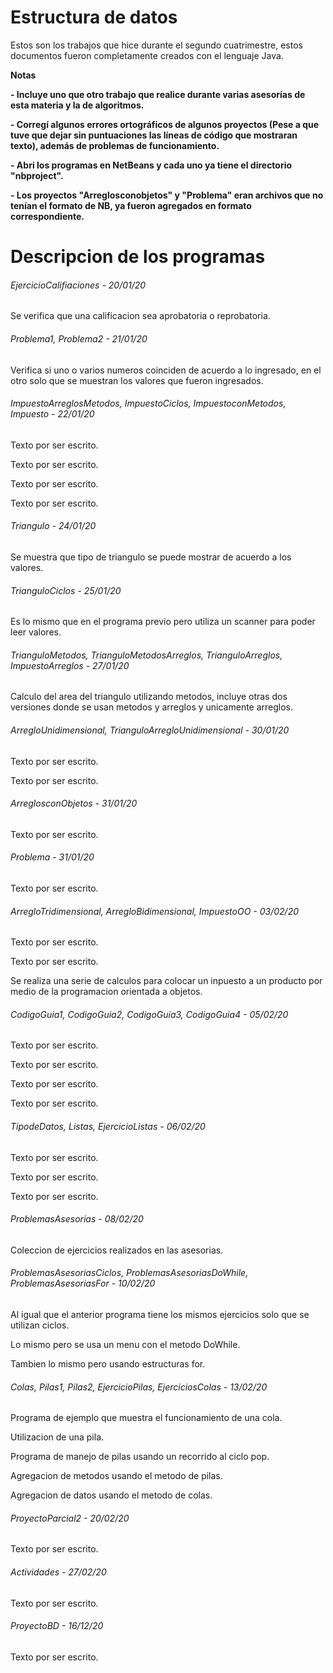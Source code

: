 # Estructura de datos

<!----Descripción---->
Estos son los trabajos que hice durante el segundo cuatrimestre, estos documentos fueron completamente creados con el lenguaje Java.
<!----Separador de la descripción ---->

<!----Notas---->
**Notas**

**- Incluye uno que otro trabajo que realice durante varias asesorías de esta materia y la de algoritmos.**

**- Corregí algunos errores ortográficos de algunos proyectos (Pese a que tuve que dejar sin puntuaciones las líneas de código que mostraran texto), además de problemas de funcionamiento.**

**- Abri los programas en NetBeans y cada uno ya tiene el directorio "nbproject".**

**- Los proyectos "Arreglosconobjetos" y "Problema" eran archivos que no tenían el formato de NB, ya fueron agregados en formato correspondiente.**
<!----Separador de las notas---->

<!----Directorio con descripcion de los programas---->
# Descripcion de los programas
###### EjercicioCalifiaciones - 20/01/20
Se verifica que una calificacion sea aprobatoria o reprobatoria.

<!----Separador---->

###### Problema1, Problema2 - 21/01/20
Verifica si uno o varios numeros coinciden de acuerdo a lo ingresado, en el otro solo que se muestran los valores que fueron ingresados.

<!----Separador---->

###### ImpuestoArreglosMetodos, ImpuestoCiclos, ImpuestoconMetodos, Impuesto - 22/01/20
Texto por ser escrito.

<!--Separador-->

Texto por ser escrito.

<!--Separador-->

Texto por ser escrito.

<!--Separador-->

Texto por ser escrito.

<!----Separador---->

###### Triangulo - 24/01/20
Se muestra que tipo de triangulo se puede mostrar de acuerdo a los valores.

<!----Separador---->

###### TrianguloCiclos - 25/01/20
Es lo mismo que en el programa previo pero utiliza un scanner para poder leer valores.

<!----Separador---->

###### TrianguloMetodos, TrianguloMetodosArreglos, TrianguloArreglos, ImpuestoArreglos - 27/01/20
Calculo del area del triangulo utilizando metodos, incluye otras dos versiones donde se usan metodos y arreglos y unicamente arreglos. 

###### ArregloUnidimensional, TrianguloArregloUnidimensional - 30/01/20
Texto por ser escrito.

<!--Separador-->

Texto por ser escrito.

<!----Separador---->

###### ArreglosconObjetos - 31/01/20
Texto por ser escrito.

<!----Separador---->

###### Problema - 31/01/20
Texto por ser escrito.

<!----Separador---->

###### ArregloTridimensional, ArregloBidimensional, ImpuestoOO - 03/02/20
Texto por ser escrito.

<!--Separador-->

Texto por ser escrito.

<!--Separador-->

Se realiza una serie de calculos para colocar un inpuesto a un producto por medio de la programacion orientada a objetos.

<!----Separador---->

###### CodigoGuia1, CodigoGuia2, CodigoGuia3, CodigoGuia4 - 05/02/20
Texto por ser escrito.

<!--Separador-->

Texto por ser escrito.

<!--Separador-->

Texto por ser escrito.

<!--Separador-->

Texto por ser escrito.

<!----Separador---->

###### TipodeDatos, Listas, EjercicioListas - 06/02/20
Texto por ser escrito.

<!--Separador-->

Texto por ser escrito.

<!--Separador-->

Texto por ser escrito.

<!----Separador---->

###### ProblemasAsesorias - 08/02/20
Coleccion de ejercicios realizados en las asesorias.

<!----Separador---->

###### ProblemasAsesoriasCiclos, ProblemasAsesoriasDoWhile, ProblemasAsesoriasFor - 10/02/20
Al igual que el anterior programa tiene los mismos ejercicios solo que se utilizan ciclos.

<!--Separador-->

Lo mismo pero se usa un menu con el metodo DoWhile.

<!--Separador-->

Tambien lo mismo pero usando estructuras for.

<!----Separador---->

###### Colas, Pilas1, Pilas2, EjercicioPilas, EjerciciosColas - 13/02/20
Programa de ejemplo que muestra el funcionamiento de una cola.

<!--Separador-->

Utilizacion de una pila.

<!--Separador-->

Programa de manejo de pilas usando un recorrido al ciclo pop.

<!--Separador-->

Agregacion de metodos usando el metodo de pilas.

<!--Separador-->

Agregacion de datos usando el metodo de colas.

<!----Separador---->

###### ProyectoParcial2 - 20/02/20
Texto por ser escrito.

<!----Separador---->

###### Actividades - 27/02/20
Texto por ser escrito.

<!----Separador---->

###### ProyectoBD - 16/12/20
Texto por ser escrito.
<!----Separador---->
<!----Separador del directorio con descripcion de los programas---->